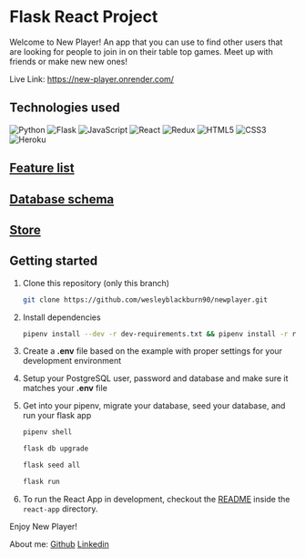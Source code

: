 # Flask React Project

Welcome to New Player! An app that you can use to find other users that are looking for people to join in on their table top games. Meet up with friends or make new new ones!

Live Link: https://new-player.onrender.com/

## Technologies used
![Python](https://img.shields.io/badge/python-3670A0?style=for-the-badge&logo=python&logoColor=ffdd54)
![Flask](https://img.shields.io/badge/flask-%23000.svg?style=for-the-badge&logo=flask&logoColor=white)
![JavaScript](https://img.shields.io/badge/javascript-%23323330.svg?style=for-the-badge&logo=javascript&logoColor=%23F7DF1E)
![React](https://img.shields.io/badge/react-%2320232a.svg?style=for-the-badge&logo=react&logoColor=%2361DAFB)
![Redux](https://img.shields.io/badge/redux-%23593d88.svg?style=for-the-badge&logo=redux&logoColor=white)
![HTML5](https://img.shields.io/badge/html5-%23E34F26.svg?style=for-the-badge&logo=html5&logoColor=white)
![CSS3](https://img.shields.io/badge/css3-%231572B6.svg?style=for-the-badge&logo=css3&logoColor=white)
![Heroku](https://img.shields.io/badge/heroku-%23430098.svg?style=for-the-badge&logo=heroku&logoColor=white)



## [Feature list](https://github.com/wesleyblackburn90/newplayer/wiki/Feature-List)

## [Database schema](https://github.com/wesleyblackburn90/newplayer/wiki/Database-schema)

## [Store](https://github.com/wesleyblackburn90/Find-help/wiki/Store)

## Getting started
1. Clone this repository (only this branch)

   ```bash
   git clone https://github.com/wesleyblackburn90/newplayer.git
   ```

2. Install dependencies

      ```bash
      pipenv install --dev -r dev-requirements.txt && pipenv install -r requirements.txt
      ```

3. Create a **.env** file based on the example with proper settings for your
   development environment
4. Setup your PostgreSQL user, password and database and make sure it matches your **.env** file

5. Get into your pipenv, migrate your database, seed your database, and run your flask app

   ```bash
   pipenv shell
   ```

   ```bash
   flask db upgrade
   ```

   ```bash
   flask seed all
   ```

   ```bash
   flask run
   ```

6. To run the React App in development, checkout the [README](./react-app/README.md) inside the `react-app` directory.

Enjoy New Player!

About me: 
[Github](https://github.com/wesleyblackburn90)
[Linkedin](https://www.linkedin.com/in/wesley-blackburn-333286232/)
